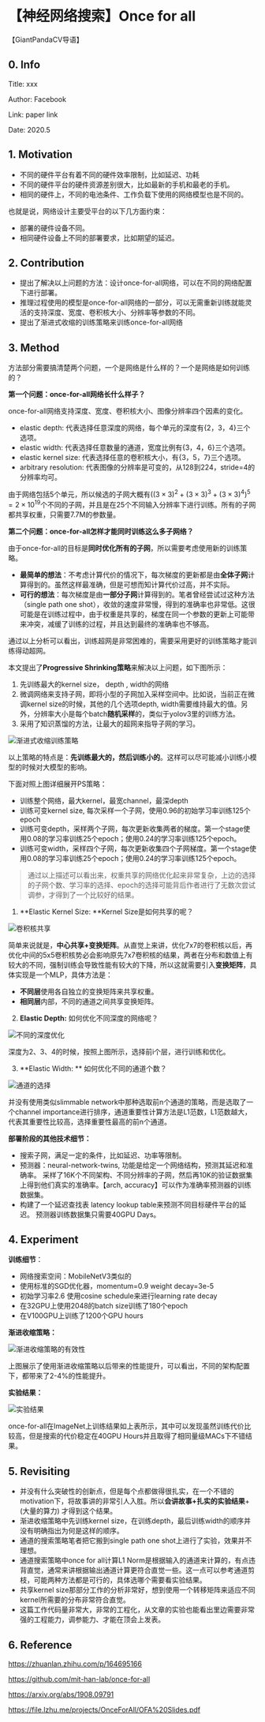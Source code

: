 # 【神经网络搜索】Once for all



【GiantPandaCV导语】



## 0. Info

Title: xxx 

Author: Facebook 

Link: paper link 

Date: 2020.5





## 1. Motivation

- 不同的硬件平台有着不同的硬件效率限制，比如延迟、功耗
- 不同的硬件平台的硬件资源差别很大，比如最新的手机和最老的手机。
- 相同的硬件上，不同的电池条件、工作负载下使用的网络模型也是不同的。

也就是说，网络设计主要受平台的以下几方面约束：

- 部署的硬件设备不同。
- 相同硬件设备上不同的部署要求，比如期望的延迟。



## 2. Contribution

- 提出了解决以上问题的方法：设计once-for-all网络，可以在不同的网络配置下进行部署。
- 推理过程使用的模型是once-for-all网络的一部分，可以无需重新训练就能灵活的支持深度、宽度、卷积核大小、分辨率等参数的不同。
- 提出了渐进式收缩的训练策略来训练once-for-all网络

## 3. Method

方法部分需要搞清楚两个问题，一个是网络是什么样的？一个是网络是如何训练的？

**第一个问题：once-for-all网络长什么样子？**

once-for-all网络支持深度、宽度、卷积核大小、图像分辨率四个因素的变化。

- elastic depth: 代表选择任意深度的网络，每个单元的深度有{2，3，4}三个选项。
- elastic width: 代表选择任意数量的通道，宽度比例有{3，4，6}三个选项。
- elastic kernel size: 代表选择任意的卷积核大小，有{3，5，7}三个选项。
- arbitrary resolution: 代表图像的分辨率是可变的，从128到224，stride=4的分辨率均可。

由于网络包括5个单元，所以候选的子网大概有$((3\times 3)^2+(3\times 3)^3+(3\times 3)^4)^5 = 2\times 10^{19}$个不同的子网，并且是在25个不同输入分辨率下进行训练。所有的子网都共享权重，只需要7.7M的参数量。

**第二个问题：once-for-all怎样才能同时训练这么多子网络？**

由于once-for-all的目标是**同时优化所有的子网**，所以需要考虑使用新的训练策略。

- **最简单的想法**：不考虑计算代价的情况下，每次梯度的更新都是由**全体子网**计算得到的。虽然这样最准确，但是可想而知计算代价过高，并不实际。
- **可行的想法**：每次梯度是由**一部分子网**计算得到的。笔者曾经尝试过这种方法（single path one shot），收敛的速度非常慢，得到的准确率也非常低。这很可能是在训练过程中，由于权重是共享的，梯度在同一个参数的更新上可能带来冲突，减缓了训练的过程，并且达到最终的准确率也不够高。

通过以上分析可以看出，训练超网是非常困难的，需要采用更好的训练策略才能训练得动超网。

本文提出了**Progressive Shrinking策略**来解决以上问题，如下图所示：

1. 先训练最大的kernel size， depth , width的网络
2. 微调网络来支持子网，即将小型的子网加入采样空间中。比如说，当前正在微调kernel size的时候，其他的几个选项depth, width需要维持最大的值。另外，分辨率大小是每个batch**随机采样**的，类似于yolov3里的训练方法。
3. 采用了知识蒸馏的方法，让最大的超网来指导子网的学习。

![渐进式收缩训练策略](https://img-blog.csdnimg.cn/20210517101718768.png)

以上策略的特点是：**先训练最大的，然后训练小的**。这样可以尽可能减小训练小模型的时候对大模型的影响。

下面对照上图详细展开PS策略：

- 训练整个网络，最大kernel，最宽channel，最深depth
- 训练可变kernel size, 每次采样一个子网，使用0.96的初始学习率训练125个epoch
- 训练可变depth，采样两个子网，每次更新收集两者的梯度。第一个stage使用0.08的学习率训练25个epoch；使用0.24的学习率训练125个epoch。
- 训练可变width，采样四个子网，每次更新收集四个子网梯度。第一个stage使用0.08的学习率训练25个epoch；使用0.24的学习率训练125个epoch。

> 通过以上描述可以看出来，权重共享的网络优化起来非常复杂，上边的选择的子网个数、学习率的选择、epoch的选择可能背后作者进行了无数次尝试调参，才得到了一个比较好的结果。

1. **Elastic Kernel Size: **Kernel Size是如何共享的呢？

![卷积核共享](https://img-blog.csdnimg.cn/202105171027405.png)

简单来说就是，**中心共享+变换矩阵**。从直觉上来讲，优化7x7的卷积核以后，再优化中间的5x5卷积核势必会影响原先7x7卷积核的结果，两者在分布和数值上有较大的不同，强制训练会导致性能有较大的下降，所以这就需要引入**变换矩阵**，具体实现是一个MLP，具体方法是：

- **不同层**使用各自独立的变换矩阵来共享权重。
- **相同层**内部，不同的通道之间共享变换矩阵。

2. **Elastic Depth:**  如何优化不同深度的网络呢？

![不同的深度优化](https://img-blog.csdnimg.cn/20210517103556577.png)

深度为2、3、4的时候，按照上图所示，选择前i个层，进行训练和优化。

3. **Elastic Width: ** 如何优化不同的通道个数？

![通道的选择](https://img-blog.csdnimg.cn/20210517104027104.png)

并没有使用类似slimmable network中那种选取前n个通道的策略，而是选取了一个channel importance进行排序，通道重要性计算方法是L1范数，L1范数越大，代表其重要性比较高，选择重要性最高的前n个通道。

**部署阶段的其他技术细节：**

- 搜索子网，满足一定的条件，比如延迟、功率等限制。
- 预测器：neural-network-twins, 功能是给定一个网络结构，预测其延迟和准确率。
  采样了16K个不同架构、不同分辨率的子网，然后再10K的验证数据集上得到他们真实的准确率。【arch, accuracy】可以作为准确率预测器的训练数据集。
- 构建了一个延迟查找表 latency lookup table来预测不同目标硬件平台的延迟。
  预测器训练数据集只需要40GPU Days。


## 4. Experiment

**训练细节**：

- 网络搜索空间：MobileNetV3类似的
- 使用标准的SGD优化器，momentum=0.9 weight decay=3e-5
- 初始学习率2.6 使用cosine schedule来进行learning rate decay
- 在32GPU上使用2048的batch size训练了180个epoch
- 在V100GPU上训练了1200个GPU hours

**渐进收缩策略：**

![渐进收缩策略的有效性](https://img-blog.csdnimg.cn/20210517111240790.png)

上图展示了使用渐进收缩策略以后带来的性能提升，可以看出，不同的架构配置下，都带来了2-4%的性能提升。

**实验结果：**

![实验结果](https://img-blog.csdnimg.cn/20210517111716933.png?x-oss-process=image/watermark,type_ZmFuZ3poZW5naGVpdGk,shadow_10,text_aHR0cHM6Ly9ibG9nLmNzZG4ubmV0L0REX1BQX0pK,size_16,color_FFFFFF,t_70)

once-for-all在ImageNet上训练结果如上表所示，其中可以发现虽然训练代价比较高，但是搜索的代价稳定在40GPU Hours并且取得了相同量级MACs下不错结果。

## 5. Revisiting

- 并没有什么突破性的创新点，但是每个点都做得很扎实，在一个不错的motivation下，将故事讲的非常引人入胜。所以**会讲故事+扎实的实验结果**+(大量的算力) 才得到这个结果。
- 渐进收缩策略中先训练kernel size，在训练depth，最后训练width的顺序并没有明确指出为何是这样的顺序。
- 通道的搜索策略笔者把它搬到single path one shot上进行了实验，效果并不理想。
- 通道搜索策略中once for all计算L1 Norm是根据输入的通道来计算的，有点违背直觉，通常来讲根据输出通道计算更符合直觉一些。这一点可以参考通道剪枝，可能两种方法都是可行的，具体选哪个需要看实验结果。
- 共享kernel size那部分工作的分析非常好，想到使用一个转移矩阵来适应不同kernel所需要的分布非常符合直觉。
- 这篇工作代码量非常大，非常的工程化，从文章的实验也能看出里边需要非常强的工程能力，调参能力、才能在顶会上发表。

## 6. Reference

https://zhuanlan.zhihu.com/p/164695166

https://github.com/mit-han-lab/once-for-all

https://arxiv.org/abs/1908.09791

https://file.lzhu.me/projects/OnceForAll/OFA%20Slides.pdf